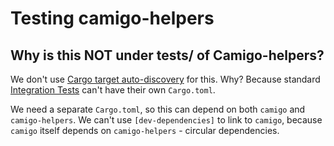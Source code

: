 # Testing camigo-helpers

## Why is this NOT under tests/ of Camigo-helpers?

We don't use [Cargo target
auto-discovery](https://doc.rust-lang.org/nightly/cargo/reference/cargo-targets.html#target-auto-discovery)
for this. Why? Because standard [Integration
Tests](https://doc.rust-lang.org/nightly/book/ch11-03-test-organization.html#integration-tests)
can't have their own `Cargo.toml`.

We need a separate `Cargo.toml`, so this can depend on both `camigo` and `camigo-helpers`. We can't
use `[dev-dependencies]` to link to `camigo`, because `camigo` itself depends on `camigo-helpers` -
circular dependencies.
